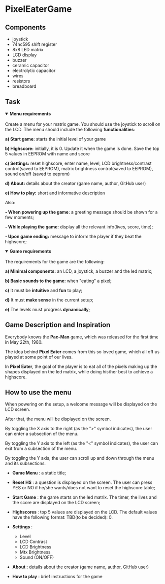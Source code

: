# PixelEaterGame #

## Components 

* joystick
* 74hc595 shift register
* 8x8 LED matrix
* LCD display
* buzzer
* ceramic capacitor
* electrolytic capacitor
* wires
* resistors 
* breadboard

## Task

<details open>
<summary><b>Menu requirements</b></summary>
  <br>
Create a menu for your matrix game. You should use the joystick to scroll on the LCD. The menu should include the following <b>functionalities</b>:
  

  <b>a) Start game:</b> starts the initial level of your game
 
  <b>b) Highscore:</b> initially, it is 0. Update it when the game is done. Save the top 5 values in EEPROM with name and score

  <b>c) Settings:</b> reset highscore, enter name, level, LCD brightness/contrast control(saved to EEPROM), matrix brightness control(saved to EEPROM), sound on/off (saved to eeprom)

  <b>d) About:</b> details about the creator (game name, author, GitHub user)

  <b>e) How to play:</b> short and informative description

Also: 

  <b>- When powering up the game:</b> a greeting message should be shown for a few moments;

  <b>- While playing the game:</b> display all the relevant info(lives, score, time);

  <b>- Upon game ending:</b> message to inform the player if they beat the highscore; 
</details>

<details open>
  <summary><b>Game requirements</b></summary>
  <br>
  The requirements for the game are the following:
  
  <b>a) Minimal components:</b> an LCD, a joystick, a buzzer and the led matrix;
  
  <b>b) Basic sounds to the game:</b> when "eating" a pixel;
  
  <b>c)</b> It must be <b>intuitive</b> and <b>fun</b> to play;
  
  <b>d)</b> It must <b>make sense</b> in the current setup;
  
  <b>e)</b> The levels must progress <b>dynamically</b>;
  
  </details>
  
  ## Game Description and Inspiration
  
  Everybody knows the <b>Pac-Man</b> game, which was released for the first time in May 22th, 1980. 
  
  The idea behind <b>Pixel Eater</b> comes from this so loved game, which all off us played at some point of our lives. 
  
  In <b>Pixel Eater</b>, the goal of the player is to eat all of the pixels making up the shapes displayed on the led matrix, while doing his/her best to achieve a highscore. 
  

## How to use the menu

  When powering on the setup, a welcome message will be displayed on the LCD screen.  
  
  After that, the menu will be displayed on the screen.
  
  By toggling the X axis to the right (as the ">" symbol indicates), the user can enter a subsection of the menu. 
  
  By toggling the Y axis to the left (as the "<" symbol indicates), the user can exit from a subsection of the menu.
  
  By toggling the Y axis, the user can scroll up and down through the menu and its subsections.
  
  *  __Game Menu__ : a static title;
    
  * __Reset HS__ : a question is displayed on the screen. The user can press YES or NO if he/she wants/does not want to reset the highscore table;
    
  * __Start Game__ : the game starts on the led matrix. The timer, the lives and the score are displayed on the LCD screen;
    
  * __Highscores__ : top 5 values are displayed on the LCD. The default values have the following format: TBD(to be decided): 0.
    
   * __Settings__ : 
        * Level
        * LCD Contrast
        * LCD Brightness
        * Mtx Brightness
        * Sound (ON/OFF)
      
   * __About__ : details about the creator (game name, author, GitHub user)

   * __How to play__ : brief instructions for the game
    
    
  
